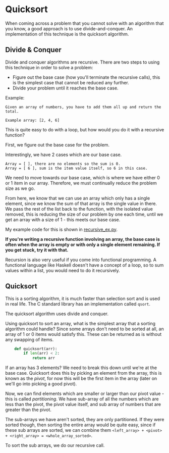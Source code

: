 # Quicksort

When coming across a problem that you cannot solve with an algorithm that you know, a good approach is to use divide-and-conquer. An implementation of this technique is the quicksort algorithm.


## Divide & Conquer

Divide and conquer algorithms are recursive. There are two steps to using this technique in order to solve a problem:

* Figure out the base case (how you'll terminate the recursive calls), this is the simplest case that cannot be reduced any further.
* Divide your problem until it reaches the base case.

Example:

    Given an array of numbers, you have to add them all up and return the total.

    Example array: [2, 4, 6]

This is quite easy to do with a loop, but how would you do it with a recursive function?

First, we figure out the base case for the problem.

Interestingly, we have 2 cases which are our base case.

    Array = [ ], there are no elements so the sum is 0.
    Array = [ 6 ], sum is the item value itself, so 6 in this case.

We need to move towards our base case, which is where we have either 0 or 1 item in our array. Therefore, we must continually reduce the problem size as we go.

From here, we know that we can use an array which only has a single element, since we know the sum of that array is the single value in there. We pass the rest of the list back to the function, with the isolated value removed, this is reducing the size of our problem by one each time, until we get an array with a size of 1 - this meets our base case.

My example code for this is shown in [recursive_ex.py](recursive_ex.py).

**If you're writing a recursive function involving an array, the base case is often when the array is empty or with only a single element remaining. If you get stuck, try it with that.**

Recursion is also very useful if you come into functional programming. A functional language like Haskell doesn't have a concept of a loop, so to sum values within a list, you would need to do it recursively.


## Quicksort

This is a sorting algorithm, it is much faster than selection sort and is used in real life. The C standard library has an implementation called `qsort`.

The quicksort algorithm uses divide and conquer.

Using quicksort to sort an array, what is the simplest array that a sorting algorithm could handle? Since some arrays don't need to be sorted at all, an array of 1 or 0 items would satisfy this. These can be returned as is without any swapping of items.

```python
    def quicksort(arr):
        if len(arr) < 2:
            return arr
```

If an array has 3 elements? We need to break this down until we're at the base case. Quicksort does this by picking an element from the array, this is known as the *pivot*, for now this will be the first item in the array (later on we'll go into picking a good pivot).

Now, we can find elements which are smaller or larger than our pivot value - this is called *partitioning*. We have sub-array of all the numbers which are less than the pivot, the pivot value itself, and sub array of numbers that are greater than the pivot.

The sub-arrays we have aren't sorted, they are only partitioned. If they were sorted though, then sorting the entire array would be quite easy, since if these sub arrays are sorted, we can combine them `<left_array> + <pivot> + <right_array> = <whole_array_sorted>`.

To sort the sub arrays, we do our recursive call.